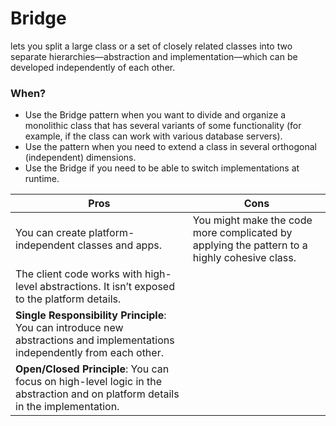 # Bridge

lets you split a large class or a set of closely related classes into two separate hierarchies—abstraction and implementation—which can be developed independently of each other.

### When?

* Use the Bridge pattern when you want to divide and organize a monolithic class that has several variants of some functionality (for example, if the class can work with various database servers).
* Use the pattern when you need to extend a class in several orthogonal (independent) dimensions.
* Use the Bridge if you need to be able to switch implementations at runtime.


| Pros | Cons |
|------|------|
|You can create platform-independent classes and apps.|You might make the code more complicated by applying the pattern to a highly cohesive class.|
|The client code works with high-level abstractions. It isn’t exposed to the platform details.|      |
|**Single Responsibility Principle**: You can introduce new abstractions and implementations independently from each other.|   |
|**Open/Closed Principle**: You can focus on high-level logic in the abstraction and on platform details in the implementation.|   |